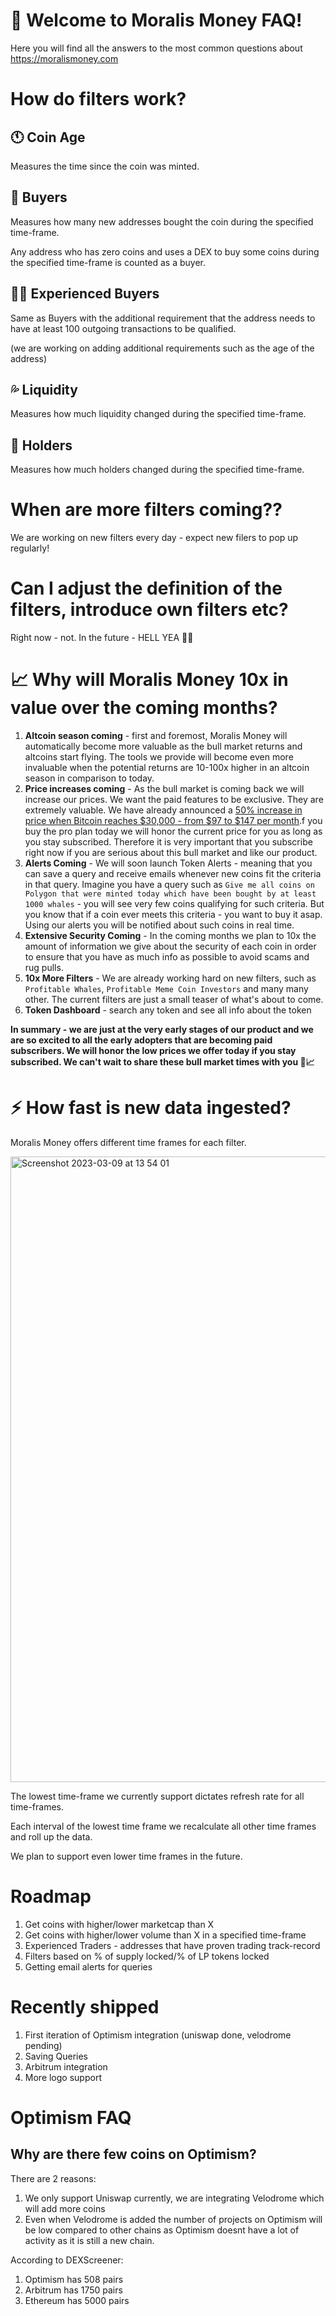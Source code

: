 # 👋 Welcome to Moralis Money FAQ!

Here you will find all the answers to the most common questions about https://moralismoney.com

# How do filters work?

## 🕚 Coin Age

Measures the time since the coin was minted.

## 💸 Buyers

Measures how many new addresses bought the coin during the specified time-frame.

Any address who has zero coins and uses a DEX to buy some coins during the specified time-frame is counted as a buyer.

## 💸👴 Experienced Buyers

Same as Buyers with the additional requirement that the address needs to have at least 100 outgoing transactions to be qualified.

(we are working on adding additional requirements such as the age of the address)

## 💦 Liquidity

Measures how much liquidity changed during the specified time-frame.

## 💎 Holders

Measures how much holders changed during the specified time-frame.

# When are more filters coming??

We are working on new filters every day - expect new filers to pop up regularly!

# Can I adjust the definition of the filters, introduce own filters etc?

Right now - not. In the future - HELL YEA 🤩🔥

# 📈 Why will Moralis Money 10x in value over the coming months?

1. **Altcoin season coming** - first and foremost, Moralis Money will automatically become more valuable as the bull market returns and altcoins start flying. The tools we provide will become even more invaluable when the potential returns are 10-100x higher in an altcoin season in comparison to today. 
2. **Price increases coming** - As the bull market is coming back we will increase our prices. We want the paid features to be exclusive. They are extremely valuable. We have already announced a [50% increase in price when Bitcoin reaches $30,000 - from $97 to $147 per month](https://github.com/MoralisWeb3/moralis-money-faq/blob/main/price-increase-30k-bitcoin.md).f you buy the pro plan today we will honor the current price for you as long as you stay subscribed. Therefore it is very important that you subscribe right now if you are serious about this bull market and like our product.
3. **Alerts Coming** - We will soon launch Token Alerts - meaning that you can save a query and receive emails whenever new coins fit the criteria in that query. Imagine you have a query such as `Give me all coins on Polygon that were minted today which have been bought by at least 1000 whales` - you will see very few coins qualifying for such criteria. But you know that if a coin ever meets this criteria - you want to buy it asap. Using our alerts you will be notified about such coins in real time.
4. **Extensive Security Coming** - In the coming months we plan to 10x the amount of information we give about the security of each coin in order to ensure that you have as much info as possible to avoid scams and rug pulls.
5. **10x More Filters** - We are already working hard on new filters, such as `Profitable Whales`, `Profitable Meme Coin Investors` and many many other. The current filters are just a small teaser of what's about to come.
6. **Token Dashboard** - search any token and see all info about the token

**In summary - we are just at the very early stages of our product and we are so excited to all the early adopters that are becoming paid subscribers. We will honor the low prices we offer today if you stay subscribed. We can't wait to share these bull market times with you 🤩📈**


# ⚡️ How fast is new data ingested?

Moralis Money offers different time frames for each filter.

<img width="1001" alt="Screenshot 2023-03-09 at 13 54 01" src="https://user-images.githubusercontent.com/11097108/224029126-54385ed1-8ed8-4964-bf4c-9294000f9006.png">

The lowest time-frame we currently support dictates refresh rate for all time-frames.

Each interval of the lowest time frame we recalculate all other time frames and roll up the data.

We plan to support even lower time frames in the future.


# Roadmap

1. Get coins with higher/lower marketcap than X
2. Get coins with higher/lower volume than X in a specified time-frame
3. Experienced Traders - addresses that have proven trading track-record
4. Filters based on % of supply locked/% of LP tokens locked
5. Getting email alerts for queries

# Recently shipped

1. First iteration of Optimism integration (uniswap done, velodrome pending)
2. Saving Queries
3. Arbitrum integration
4. More logo support


# Optimism FAQ

## Why are there few coins on Optimism?

There are 2 reasons:

1) We only support Uniswap currently, we are integrating Velodrome which will add more coins
2) Even when Velodrome is added the number of projects on Optimism will be low compared to other chains as Optimism doesnt have a lot of activity as it is still a new chain.

According to DEXScreener:
1. Optimism has 508 pairs
2. Arbitrum has 1750 pairs
3. Ethereum has 5000 pairs
